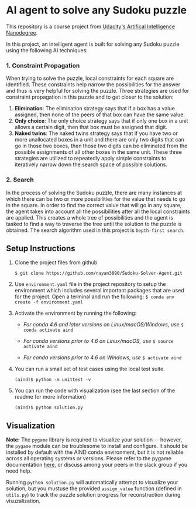 # AI agent to solve any Sudoku puzzle

This repository is a course project from [Udacity's Artifical Intelligence Nanodegree](https://www.udacity.com/course/ai-artificial-intelligence-nanodegree--nd898).

In this project, an intelligent agent is built for solving any Sudoku puzzle using the following AI techniques:

### 1. Constraint Propagation
When trying to solve the puzzle, local constraints for each square are identified. These constraints help narrow the possibilities for the answer and thus is very helpful for solving the puzzle. Three strategies are used for constraint propagation in this puzzle and to get closer to the solution:
1. **Elimination**: The elimination strategy says that if a box has a value assigned, then none of the peers of that box can have the same value.
2. **Only choice**: The only choice strategy says that if only one box in a unit allows a certain digit, then that box must be assigned that digit.
3. **Naked twins**: The naked twins strategy says that if you have two or more unallocated boxes in a unit and there are only two digits that can go in those two boxes, then those two digits can be eliminated from the possible assignments of all other boxes in the same unit.
These three strategies are utilized to repeatedly apply simple constraints to iteratively narrow down the search space of possible solutions.

### 2. Search
In the process of solving the Sudoku puzzle, there are many instances at which there can be two or more possibilities for the value that needs to go in the square. In order to find the correct value that will go in any square, the agent takes into account all the possibilities after all the local constraints are applied. This creates a whole tree of possibilities and the agent is tasked to find a way to traverse the tree until the solution to the puzzle is obtained. The search algorithm used in this project is `Depth-first search`.


## Setup Instructions

1. Clone the project files from github

    `$ git clone https://github.com/nayan3090/Sudoku-Solver-Agent.git`


2. Use `environment.yaml` file in the project repository to setup the environment which includes several important packages that are used for the project. Open a terminal and run the following:
    `$ conda env create -f environment.yaml`


3. Activate the environment by running the following:
    
    * *For  conda 4.6 and later versions on Linux/macOS/Windows, use*
        `$ conda activate aind`

    * *For conda versions prior to 4.6 on Linux/macOS, use*
        `$ source activate aind`

    * *For conda versions prior to 4.6 on Windows, use* 
        `$ activate aind`


4. You can run a small set of test cases using the local test suite. 

    `(aind)$ python -m unittest -v`


5. You can run the code with visualization (see the last section of the readme for more information)

    `(aind)$ python solution.py`


## Visualization

**Note:** The `pygame` library is required to visualize your solution -- however, the `pygame` module can be troublesome to install and configure. It should be installed by default with the AIND conda environment, but it is not reliable across all operating systems or versions. Please refer to the pygame documentation [here](http://www.pygame.org/download.shtml), or discuss among your peers in the slack group if you need help.

Running `python solution.py` will automatically attempt to visualize your solution, but you mustuse the provided `assign_value` function (defined in `utils.py`) to track the puzzle solution progress for reconstruction during visuzalization.
